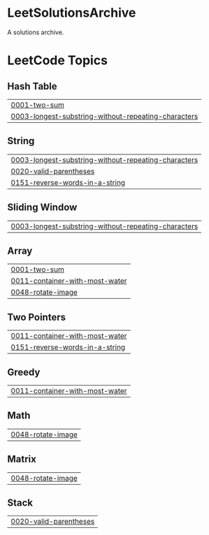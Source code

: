 # LeetSolutionsArchive
A solutions archive.

<!---LeetCode Topics Start-->
# LeetCode Topics
## Hash Table
|  |
| ------- |
| [0001-two-sum](https://github.com/rivieraviews/LeetSolutionsArchive/tree/master/0001-two-sum) |
| [0003-longest-substring-without-repeating-characters](https://github.com/rivieraviews/LeetSolutionsArchive/tree/master/0003-longest-substring-without-repeating-characters) |
## String
|  |
| ------- |
| [0003-longest-substring-without-repeating-characters](https://github.com/rivieraviews/LeetSolutionsArchive/tree/master/0003-longest-substring-without-repeating-characters) |
| [0020-valid-parentheses](https://github.com/rivieraviews/LeetSolutionsArchive/tree/master/0020-valid-parentheses) |
| [0151-reverse-words-in-a-string](https://github.com/rivieraviews/LeetSolutionsArchive/tree/master/0151-reverse-words-in-a-string) |
## Sliding Window
|  |
| ------- |
| [0003-longest-substring-without-repeating-characters](https://github.com/rivieraviews/LeetSolutionsArchive/tree/master/0003-longest-substring-without-repeating-characters) |
## Array
|  |
| ------- |
| [0001-two-sum](https://github.com/rivieraviews/LeetSolutionsArchive/tree/master/0001-two-sum) |
| [0011-container-with-most-water](https://github.com/rivieraviews/LeetSolutionsArchive/tree/master/0011-container-with-most-water) |
| [0048-rotate-image](https://github.com/rivieraviews/LeetSolutionsArchive/tree/master/0048-rotate-image) |
## Two Pointers
|  |
| ------- |
| [0011-container-with-most-water](https://github.com/rivieraviews/LeetSolutionsArchive/tree/master/0011-container-with-most-water) |
| [0151-reverse-words-in-a-string](https://github.com/rivieraviews/LeetSolutionsArchive/tree/master/0151-reverse-words-in-a-string) |
## Greedy
|  |
| ------- |
| [0011-container-with-most-water](https://github.com/rivieraviews/LeetSolutionsArchive/tree/master/0011-container-with-most-water) |
## Math
|  |
| ------- |
| [0048-rotate-image](https://github.com/rivieraviews/LeetSolutionsArchive/tree/master/0048-rotate-image) |
## Matrix
|  |
| ------- |
| [0048-rotate-image](https://github.com/rivieraviews/LeetSolutionsArchive/tree/master/0048-rotate-image) |
## Stack
|  |
| ------- |
| [0020-valid-parentheses](https://github.com/rivieraviews/LeetSolutionsArchive/tree/master/0020-valid-parentheses) |
<!---LeetCode Topics End-->